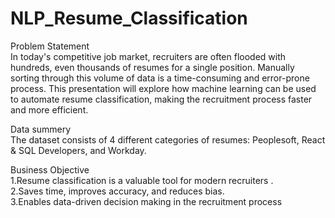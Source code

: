 # NLP_Resume_Classification

Problem Statement\
In today's competitive job market, recruiters are often flooded with hundreds, even thousands of resumes for a single position. Manually sorting through this volume of data is a time-consuming and error-prone process. This presentation will explore how machine learning can be used to automate resume classification, making the recruitment process faster and more efficient.

Data summery\
The dataset consists of 4 different categories of resumes: Peoplesoft, React & SQL Developers, and Workday.

Business Objective\
1.Resume classification is a valuable tool for modern recruiters .\
2.Saves time, improves accuracy, and reduces bias. \
3.Enables data-driven decision making in the recruitment process 





